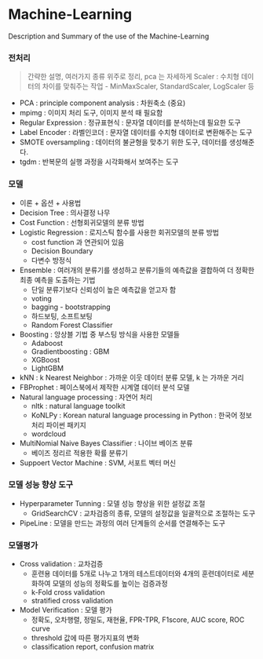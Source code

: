 # Machine-Learning
Description and Summary of the use of the Machine-Learning


### 전처리
> 간략한 설명, 여러가지 종류 위주로 정리, pca 는 자세하게
> Scaler : 수치형 데이터의 차이를 맞춰주는 작업
    - MinMaxScaler, StandardScaler, LogScaler 등
- PCA : principle component analysis : 차원축소 (중요)
- mpimg : 이미지 처리 도구, 이미지 분석 때 필요함
- Regular Expression : 정규표현식 : 문자열 데이터를 분석하는데 필요한 도구
- Label Encoder : 라벨인코더 : 문자열 데이터를 수치형 데이터로 변환해주는 도구
- SMOTE oversampling : 데이터의 불균형을 맞추기 위한 도구, 데이터를 생성해준다.
- tgdm : 반복문의 실행 과정을 시각화해서 보여주는 도구

### 모델
- 이론 + 옵션 + 사용법
- Decision Tree : 의사결정 나무
- Cost Function : 선형회귀모델의 분류 방법
- Logistic Regression : 로지스틱 함수를 사용한 회귀모델의 분류 방법
    - cost function 과 연관되어 있음
    - Decision Boundary
    - 다변수 방정식
- Ensemble : 여러개의 분류기를 생성하고 분류기들의 예측값을 결합하여 더 정확한 최종 예측을 도출하는 기법
    - 단일 분류기보다 신뢰성이 높은 예측값을 얻고자 함
    - voting
    - bagging - bootstrapping
    - 하드보팅, 소프트보팅
    - Random Forest Classifier
- Boosting : 앙상블 기법 중 부스팅 방식을 사용한 모델들
    - Adaboost
    - Gradientboosting : GBM
    - XGBoost
    - LightGBM
- kNN : k Nearest Neighbor : 가까운 이웃 데이터 분류 모델, k 는 가까운 거리
- FBProphet : 페이스북에서 제작한 시계열 데이터 분석 모델
- Natural language processing : 자연어 처리
    - nltk : natural language toolkit
    - KoNLPy : Korean natural language processing in Python : 한국어 정보처리 파이썬 패키지
    - wordcloud
- MultiNomial Naive Bayes Classifier : 나이브 베이즈 분류
    - 베이즈 정리르 적용한 확률 분류기
- Suppoert Vector Machine : SVM, 서포트 벡터 머신

### 모델 성능 향상 도구
- Hyperparameter Tunning : 모델 성능 향상을 위한 설정값 조절
    - GridSearchCV : 교차검증의 종류, 모델의 설정값을 일괄적으로 조절하는 도구
- PipeLine : 모델을 만드는 과정의 여러 단계들의 순서를 연결해주는 도구

### 모델평가
- Cross validation : 교차검증
    - 훈련용 데이터를 5개로 나누고 1개의 테스트데이터와 4개의 훈련데이터로 세분화하여 모델의 성능의 정확도를 높이는 검증과정
    - k-Fold cross validation
    - stratified cross validation
- Model Verification : 모델 평가
    - 정확도, 오차행렬, 정밀도, 재현율, FPR-TPR, F1score, AUC score, ROC curve
    - threshold 값에 따른 평가지표의 변화
    - classification report, confusion matrix

